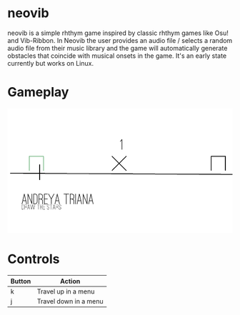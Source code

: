 # neovib
neovib is a simple rhthym game inspired by classic rhthym games like Osu!
and Vib-Ribbon. In Neovib the user provides an audio file / selects a random
audio file from their music library and the game will automatically generate
obstacles that coincide with musical onsets in the game. It's an early state
currently but works on Linux. 

# Gameplay
![neovib](docs/screenshot.png)

# Controls

|Button | Action|
|-------|-------|
|k      | Travel up in a menu|
|j      | Travel down in a menu|